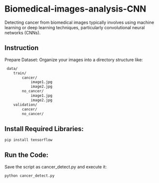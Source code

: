 # Biomedical-images-analysis-CNN
Detecting cancer from biomedical images typically involves using machine learning or deep learning techniques, particularly convolutional neural networks (CNNs).

## Instruction
Prepare Dataset: Organize your images into a directory structure like:
```bash
 data/
    train/
        cancer/
            image1.jpg
            image2.jpg
        no_cancer/
            image1.jpg
            image2.jpg
    validation/
        cancer/
        no_cancer/
```
## Install Required Libraries:
```bash
pip install tensorflow
```
## Run the Code: 
Save the script as cancer_detect.py and execute it:
```bash
python cancer_detect.py
```
